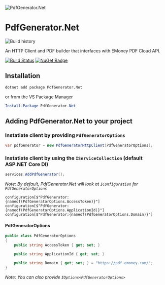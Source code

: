 ![PdfGenerator.Net](https://raw.githubusercontent.com/Zettersten/PdfGenerator/master/PdfGenerator.Net/PdfGenerator.png "PdfGenerator.Net")
# PdfGenerator.Net

![Build history](https://buildstats.info/azurepipelines/chart/nenvy/PdfGenerator.Net/8)

An HTTP Client and PDF builder that interfaces with EMoney PDF Cloud API. 

[![Build Status](https://dev.azure.com/nenvy/PdfGenerator/_apis/build/status/Zettersten.PdfGenerator?branchName=master)](https://dev.azure.com/nenvy/PdfGenerator.Net/_build/latest?definitionId=8&branchName=master) [![NuGet Badge](https://buildstats.info/nuget/PdfGenerator.Net)](https://www.nuget.org/packages/PdfGenerator.Net/)


## Installation

```bash
dotnet add package PdfGenerator.Net
```

or from the VS Package Manager

```powershell
Install-Package PdfGenerator.Net
```

## Adding PdfGenerator.Net to your project

### Instatiate client by providing `PdfGeneratorOptions`

```csharp
var pdfGenerator = new PdfGeneratorHttpClient(PdfGeneratorOptions); 
```

### Instatiate client by using the `IServiceCollection` (default ASP.NET Core DI)

```csharp
services.AddPdfGenerator();
```

*Note: By default, PdfGenerator.Net will look at `IConfiguration` for `PdfGeneratorOptions`*

```
configuration[$"PdfGenerator:{nameof(PdfGeneratorOptions.AccessToken)}"]
configuration[$"PdfGenerator:{nameof(PdfGeneratorOptions.ApplicationId)}"]
configuration[$"PdfGenerator:{nameof(PdfGeneratorOptions.Domain)}"]
```

#### PdfGeneratorOptions

```csharp
public class PdfGeneratorOptions
{
    public string AccessToken { get; set; }

    public string ApplicationId { get; set; }

    public string Domain { get; set; } = "https://pdf.emoney.com/";
}
```

*Note: You can also provide `IOptions<PdfGeneratorOptions>`*
